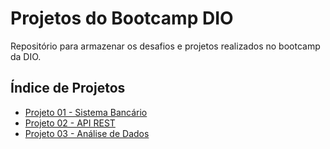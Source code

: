 # Projetos do Bootcamp DIO

Repositório para armazenar os desafios e projetos realizados no bootcamp da DIO.

## Índice de Projetos
- [Projeto 01 - Sistema Bancário](./sistema-bancario)
- [Projeto 02 - API REST](./projeto-03-api-rest)
- [Projeto 03 - Análise de Dados](./projeto-04-analise-dados)